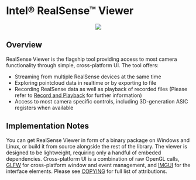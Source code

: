 # Intel® RealSense™ Viewer

<p align="center"><img src="https://raw.githubusercontent.com/wiki/IntelRealSense/librealsense/res/realsense-viewer-backup.gif" /></p>

## Overview

RealSense Viewer is the flagship tool providing access to most camera functionality through simple, cross-platform UI. 
The tool offers:
* Streaming from multiple RealSense devices at the same time
* Exploring pointcloud data in realtime or by exporting to file
* Recording RealSense data as well as playback of recorded files (Please refer to [Record and Playback](https://github.com/IntelRealSense/librealsense/tree/development/src/media) for further information)
* Access to most camera specific controls, including 3D-generation ASIC registers when available

## Implementation Notes

You can get RealSense Viewer in form of a binary package on Windows and Linux, or build it from source alongside the rest of the library. The viewer is designed to be lightweight, requiring only a handful of embeded dependencies. Cross-platform UI is a combination of raw OpenGL calls, [GLFW](http://www.glfw.org/) for cross-platform window and event management, and [IMGUI](https://github.com/ocornut/imgui) for the interface elements. Please see [COPYING](../../COPYING) for full list of attributions. 
